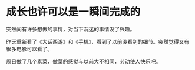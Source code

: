 # 成长也许可以是一瞬间完成的

突然间有许多想做的事情，对当下沉迷的事情没了兴趣。

昨天重新看了《大话西游》和《手机》，看到了以前没看到的细节。突然觉得又有很多电影可以看了。

周日做了几个素菜，做菜的感觉与以前大不相同，劳动使人快乐吧。